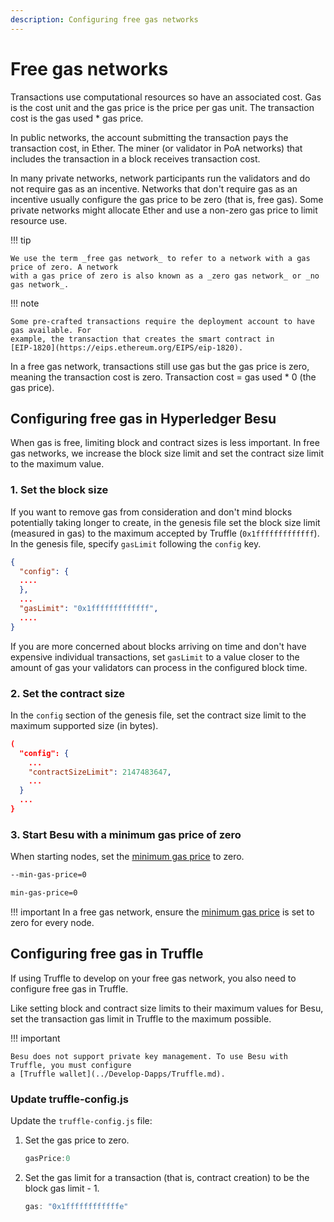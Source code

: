 ```yaml
---
description: Configuring free gas networks
---
```


# Free gas networks

Transactions use computational resources so have an associated cost. Gas is the cost unit and the
gas price is the price per gas unit. The transaction cost is the gas used * gas price.

In public networks, the account submitting the transaction pays the transaction cost, in Ether.
The miner (or validator in PoA networks) that includes the transaction in a block receives
transaction cost.

In many private networks, network participants run the validators and do not require gas as an
incentive. Networks that don't require gas as an incentive usually configure the gas price to be
zero (that is, free gas). Some private networks might allocate Ether and use a non-zero gas price
to limit resource use.

!!! tip

    We use the term _free gas network_ to refer to a network with a gas price of zero. A network
    with a gas price of zero is also known as a _zero gas network_ or _no gas network_.

!!! note

    Some pre-crafted transactions require the deployment account to have gas available. For
    example, the transaction that creates the smart contract in
    [EIP-1820](https://eips.ethereum.org/EIPS/eip-1820).

In a free gas network, transactions still use gas but the gas price is zero, meaning the
transaction cost is zero. Transaction cost = gas used * 0 (the gas price).

## Configuring free gas in Hyperledger Besu

When gas is free, limiting block and contract sizes is less important. In free gas networks, we
increase the block size limit and set the contract size limit to the maximum value.

### 1. Set the block size

If you want to remove gas from consideration and don't mind blocks potentially taking longer to
create, in the genesis file set the block size limit (measured in gas) to the maximum accepted by
Truffle (`0x1fffffffffffff`). In the genesis file, specify `gasLimit` following the `config` key.

```json
{
  "config": {
  ....
  },
  ...
  "gasLimit": "0x1fffffffffffff",
  ....
}
```

If you are more concerned about blocks arriving on time and don't have expensive individual
transactions, set `gasLimit` to a value closer to the amount of gas your validators can process in
the configured block time.

### 2. Set the contract size

In the `config` section of the genesis file, set the contract size limit to the maximum supported
size (in bytes).

```json
(
  "config": {
    ...
    "contractSizeLimit": 2147483647,
    ...
  }
  ...
}
```

### 3. Start Besu with a minimum gas price of zero

When starting nodes, set the [minimum gas price](../../Reference/CLI/CLI-Syntax.md#min-gas-price)
to zero.

```bash tab="Command Line"
--min-gas-price=0
```

```bash tab="Configuration File"
min-gas-price=0
```

!!! important 
    In a free gas network, ensure the [minimum gas price](../../Reference/CLI/CLI-Syntax.md#min-gas-price)
    is set to zero for every node. 

## Configuring free gas in Truffle

If using Truffle to develop on your free gas network, you also need to configure free gas in
Truffle.

Like setting block and contract size limits to their maximum values for Besu, set the transaction
gas limit in Truffle to the maximum possible.

!!! important

    Besu does not support private key management. To use Besu with Truffle, you must configure
    a [Truffle wallet](../Develop-Dapps/Truffle.md).

### Update truffle-config.js

Update the `truffle-config.js` file:

1. Set the gas price to zero.

    ```js
    gasPrice:0
    ```

1. Set the gas limit for a transaction (that is, contract creation) to be the block gas limit - 1.

    ```js
    gas: "0x1ffffffffffffe"
    ```
